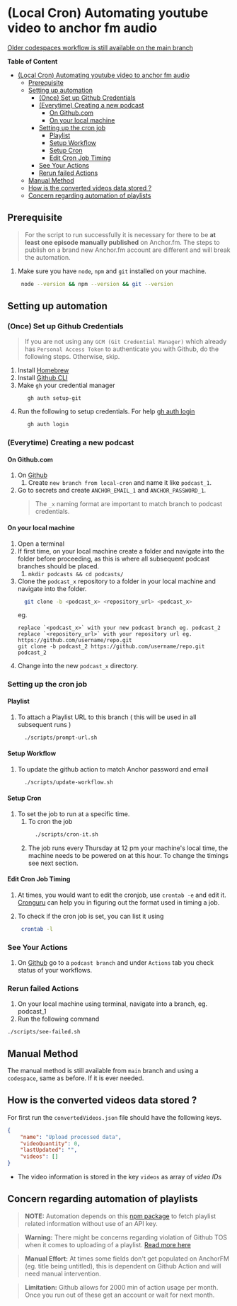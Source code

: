 # (Local Cron) Automating youtube video to anchor fm audio

[Older codespaces workflow is still available on the main branch](https://github.com/MandarDevarshi/yt-anchor-action/tree/main)

**Table of Content**
- [(Local Cron) Automating youtube video to anchor fm audio](#local-cron-automating-youtube-video-to-anchor-fm-audio)
  - [Prerequisite](#prerequisite)
  - [Setting up automation](#setting-up-automation)
    - [(Once) Set up Github Credentials](#once-set-up-github-credentials)
    - [(Everytime) Creating a new podcast](#everytime-creating-a-new-podcast)
      - [On Github.com](#on-githubcom)
      - [On your local machine](#on-your-local-machine)
    - [Setting up the cron job](#setting-up-the-cron-job)
      - [Playlist](#playlist)
      - [Setup Workflow](#setup-workflow)
      - [Setup Cron](#setup-cron)
      - [Edit Cron Job Timing](#edit-cron-job-timing)
    - [See Your Actions](#see-your-actions)
    - [Rerun failed Actions](#rerun-failed-actions)
  - [Manual Method](#manual-method)
  - [How is the converted videos data stored ?](#how-is-the-converted-videos-data-stored-)
  - [Concern regarding automation of playlists](#concern-regarding-automation-of-playlists)

## Prerequisite 

> For the script to run successfully it is necessary for there to be **at least one episode manually published** on Anchor.fm. The steps to publish on a brand new Anchor.fm account are different and will break the automation.

1. Make sure you have `node`, `npm` and `git` installed on your machine.

   ```bash
    node --version && npm --version && git --version
   ```
## Setting up automation

### (Once) Set up Github Credentials

> If you are not using any `GCM (Git Credential Manager)` which already has `Personal Access Token` to authenticate you with Github, do the following steps. Otherwise, skip.

1. Install [Homebrew](https://brew.sh/)
2. Install [Github CLI](https://github.com/cli/cli#installation)
3. Make `gh` your credential manager  
   ```
      gh auth setup-git
   ```
4. Run the following to setup credentials. For help [gh auth login](https://cli.github.com/manual/gh_auth_login)
   ```bash
      gh auth login
   ``` 

### (Everytime) Creating a new podcast

#### On Github.com

1. On [Github](github.com) 
   1. Create `new branch from local-cron` and name it like `podcast_1`. 
2. Go to secrets and create `ANCHOR_EMAIL_1` and `ANCHOR_PASSWORD_1`. 
    > The `_x` naming format are important to match branch to podcast credentials.

#### On your local machine 

1. Open a terminal
2. If first time, on your local machine create a folder and navigate into the folder before proceeding, as this is where all subsequent podcast branches should be placed.
   1. `mkdir podcasts && cd podcasts/`
3. Clone the `podcast_x` repository to a folder in your local machine and navigate into the folder.
    ```bash
      git clone -b <podcast_x> <repository_url> <podcast_x>
    ```
    eg.
    ```
    replace `<podcast_x>` with your new podcast branch eg. podcast_2
    replace `<repository_url>` with your repository url eg. https://github.com/username/repo.git
    git clone -b podcast_2 https://github.com/username/repo.git podcast_2
    ```
5. Change into the new `podcast_x` directory.

### Setting up the cron job

#### Playlist

1. To attach a Playlist URL to this branch ( this will be used in all subsequent runs )
    ```bash
      ./scripts/prompt-url.sh
    ```
#### Setup Workflow

1. To update the github action to match Anchor password and email
    ```bash
      ./scripts/update-workflow.sh
    ```
#### Setup Cron

1.  To set the job to run at a specific time.
    1.  To cron the job 
        ```bash
          ./scripts/cron-it.sh
        ``` 
    2. The job runs every Thursday at 12 pm your machine's local time, the machine needs to be powered on at this hour. To change the timings see next section.

#### Edit Cron Job Timing

1. At times, you would want to edit the cronjob, use `crontab -e` and edit it. [Cronguru](https://crontab.guru/) can help you in figuring out the format used in timing a job.

2. To check if the cron job is set, you can list it using
    ```bash
     crontab -l
    ```

### See Your Actions

1. On [Github](https://github.com) go to a `podcast branch` and under `Actions` tab you check status of your workflows.

### Rerun failed Actions

1. On your local machine using terminal, navigate into a branch, eg. podcast_1
2. Run the following command
  ```
  ./scripts/see-failed.sh
  ```
## Manual Method

The manual method is still available from `main` branch and using a `codespace`, same as before. If it is ever needed.

## How is the converted videos data stored ?

For first run the `convertedVideos.json` file should have the following keys. 

```json
{
    "name": "Upload processed data",
    "videoQuantity": 0,
    "lastUpdated": "",
    "videos": []
}
```

- The video information is stored in the key `videos` as array of _video IDs_

## Concern regarding automation of playlists

> **NOTE:** Automation depends on this [npm package](https://www.npmjs.com/package/@fabricio-191/youtube) to fetch playlist related information without use of an API key.

> **Warning:** There might be concerns regarding violation of Github TOS when it comes to uploading of a playlist. [Read more here](https://github.com/Schrodinger-Hat/youtube-to-anchorfm#how-to-upload-a-youtube-playlist-to-anchorfm-using-this-script)

> **Manual Effort:** At times some fields don't get populated on AnchorFM (eg. title being untitled), this is dependent on Github Action and will need manual intervention.

> **Limitation:** Github allows for 2000 min of action usage per month. Once you run out of these get an account or wait for next month.

<!-- ### Processing a playlist

> Using an example [playlist](https://www.youtube.com/watch?v=ABbDB6xri8o&list=PLrAXtmErZgOcl7mvyfkQTHFnOGZxWtN55)

- To process all of them do as recommened [here](https://github.com/Schrodinger-Hat/youtube-to-anchorfm#how-to-upload-a-youtube-playlist-to-anchorfm-using-this-script) 

https://github.com/cli/cli/blob/trunk/docs/install_linux.md

Homebrew seems to be having some problem with their installation script, more like their repositories are having issues.
Or may be it is Github's issue nonetheless curl timesout

Push Issue
https://github.com/community/community/discussions/37103
-->

